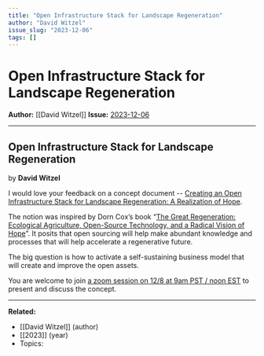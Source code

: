 ```yaml
---
title: "Open Infrastructure Stack for Landscape Regeneration"
author: "David Witzel"
issue_slug: "2023-12-06"
tags: []
---
```


# Open Infrastructure Stack for Landscape Regeneration

**Author:** [[David Witzel]]
**Issue:** [2023-12-06](https://plex.collectivesensecommons.org/2023-12-06/)

---

## Open Infrastructure Stack for Landscape Regeneration
by **David Witzel**

I would love your feedback on a concept document -- [Creating an Open Infrastructure Stack for Landscape Regeneration: A Realization of Hope](https://docs.google.com/document/d/1hCGwmrVUjxYSkl9SOx_giB9hnYhJJ2y4TW4c9rHJNBo/edit?usp=sharing).

The notion was inspired by Dorn Cox’s book “[The Great Regeneration: Ecological Agriculture, Open-Source Technology, and a Radical Vision of Hope](https://www.chelseagreen.com/product/the-great-regeneration/)”. It posits that open sourcing will help make abundant knowledge and processes that will help accelerate a regenerative future.

The big question is how to activate a self-sustaining business model that will create and improve the open assets.

You are welcome to join [a zoom session on 12/8 at 9am PST / noon EST](https://us02web.zoom.us/j/86902669124?pwd=TnRsUW5GdUlDeHhBR1BjWkJPcVgxUT09) to present and discuss the concept.

---

**Related:**
- [[David Witzel]] (author)
- [[2023]] (year)
- Topics: 

